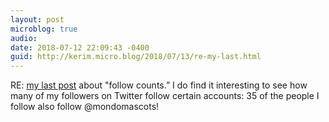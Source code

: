 ```yaml
---
layout: post
microblog: true
audio: 
date: 2018-07-12 22:09:43 -0400
guid: http://kerim.micro.blog/2018/07/13/re-my-last.html
---
```

RE: [my last post](https://micro.oxus.net/2018/07/13/an-important-part.html) about "follow counts.” I do find it interesting to see how many of my followers on Twitter follow certain accounts: 35 of the people I follow also follow @mondomascots!
